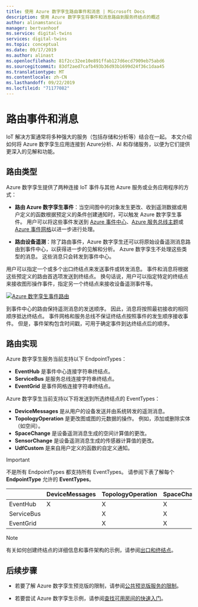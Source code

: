 ```yaml
---
title: 使用 Azure 数字孪生路由事件和消息 | Microsoft Docs
description: 使用 Azure 数字孪生将事件和消息路由到服务终结点的概述
author: alinamstanciu
manager: bertvanhoof
ms.service: digital-twins
services: digital-twins
ms.topic: conceptual
ms.date: 09/17/2019
ms.author: alinast
ms.openlocfilehash: 81f2cc32ee10e891ffab127d6ecd7909eb75abd6
ms.sourcegitcommit: 83df2aed7cafb493b36d93b1699d24f36c1daa45
ms.translationtype: MT
ms.contentlocale: zh-CN
ms.lasthandoff: 09/22/2019
ms.locfileid: "71177082"
---
```

# <a name="routing-events-and-messages"></a>路由事件和消息

IoT 解决方案通常将多种强大的服务（包括存储和分析等）结合在一起。 本文介绍如何将 Azure 数字孪生应用连接到 Azure分析、AI 和存储服务，以便为它们提供更深入的见解和功能。

## <a name="route-types"></a>路由类型  

Azure 数字孪生提供了两种连接 IoT 事件与其他 Azure 服务或业务应用程序的方式：

* **路由 Azure 数字孪生事件**：当空间图中的对象发生更改、收到遥测数据或用户定义的函数根据预定义的条件创建通知时，可以触发 Azure 数字孪生事件。 用户可以将这些事件发送到 [Azure 事件中心](https://azure.microsoft.com/services/event-hubs/)、[Azure 服务总线主题](https://azure.microsoft.com/services/service-bus/)或 [Azure 事件网格](https://azure.microsoft.com/services/event-grid/)以进一步进行处理。

* **路由设备遥测**：除了路由事件，Azure 数字孪生还可以将原始设备遥测消息路由到事件中心，以获得进一步的见解和分析。 Azure 数字孪生不处理这些类型的消息。 这些消息只会转发到事件中心。

用户可以指定一个或多个出口终结点来发送事件或转发消息。 事件和消息将根据这些预定义的路由首选项发送到终结点。 换句话说，用户可以指定特定的终结点来接收图形操作事件，指定另一个终结点来接收设备遥测事件等。

[![Azure 数字孪生事件路由](media/concepts/digital-twins-events-routing.png)](media/concepts/digital-twins-events-routing.png#lightbox)

到事件中心的路由保持遥测消息的发送顺序。 因此，消息将按照最初接收的相同顺序抵达终结点。 事件网格和服务总线不保证终结点按照事件的发生顺序接收事件。 但是，事件架构包含时间戳，可用于确定事件到达终结点后的顺序。

## <a name="route-implementation"></a>路由实现

Azure 数字孪生服务当前支持以下 EndpointTypes：

* **EventHub** 是事件中心连接字符串终结点。
* **ServiceBus** 是服务总线连接字符串终结点。
* **EventGrid** 是事件网格连接字符串终结点。

Azure 数字孪生当前支持以下将发送到所选终结点的 EventTypes：

* **DeviceMessages** 是从用户的设备发送并由系统转发的遥测消息。
* **TopologyOperation** 是更改图或图的元数据的操作。 例如，添加或删除实体（如空间）。
* **SpaceChange** 是设备遥测消息生成的空间计算值的更改。
* **SensorChange** 是设备遥测消息生成的传感器计算值的更改。
* **UdfCustom** 是来自用户定义的函数的自定义通知。

> [!IMPORTANT]  
> 不是所有 EndpointTypes 都支持所有 EventTypes。
> 请参阅下表了解每个 **EndpointType** 允许的 **EventTypes**。

|             | DeviceMessages | TopologyOperation | SpaceChange | SensorChange | UdfCustom |
| ----------- | -------------- | ----------------- | ----------- | ------------ | --------- |
| EventHub|     X          |         X         |     X       |      X       |   X       |
| ServiceBus|              |         X         |     X       |      X       |   X       |
| EventGrid|               |         X         |     X       |      X       |   X       |

>[!NOTE]  
>有关如何创建终结点的详细信息和事件架构的示例，请参阅[出口和终结点](how-to-egress-endpoints.md)。

## <a name="next-steps"></a>后续步骤

- 若要了解 Azure 数字孪生预览版的限制，请参阅[公共预览版服务的限制](concepts-service-limits.md)。

- 若要尝试 Azure 数字孪生示例，请参阅[查找可用房间的快速入门](quickstart-view-occupancy-dotnet.md)。